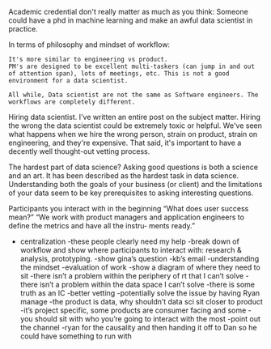 Academic credential don't really matter as much as you think: Someone could have a phd in machine learning and make an awful data scientist in practice.

In terms of philosophy and mindset of workflow:
	
	It's more similar to engineering vs product. 
	PM's are designed to be excellent multi-taskers (can jump in and out of attention span), lots of meetings, etc. This is not a good environment for a data scientist.

	All while, Data scientist are not the same as Software engineers. The workflows are completely different.




Hiring data scientist.
	I've written an entire post on the subject matter.
	Hiring the wrong the data scientist could be extremely toxic or helpful. We've seen what happens when we hire the wrong person, strain on product, strain on engineering, and they're expensive. That said, it's important to have a decently well thought-out vetting process.

The hardest part of data science?
	Asking good questions is both a science and an art. It has been
	described as the hardest task in data science. Understanding both
	the goals of your business (or client) and the limitations of your data
	seem to be key prerequisites to asking interesting questions.

Participants you interact with in the beginning
	“What does user success mean?”
	“We work with product managers and application engineers to define the metrics and have all the instru‐
	ments ready.”


- centralization
	-these people clearly need my help
	-break down of workflow and show where participants to interact with: research & analysis, prototyping.
	-show gina’s question
	-kb’s email
	-understanding the mindset
	-evaluation of work
	-show a diagram of where they need to sit
	-there isn’t a problem within the periphery of rt that I can’t solve
	-there isn’t a problem within the data space I can’t solve
	-there is some truth as an IC
	-better vetting
	-potentially solve the issue by having Ryan manage
	-the product is data, why shouldn’t data sci sit closer to product
	-it’s project specific, some products are consumer facing and some 
	-you should sit with who you’re going to interact with the most
	-point out the channel
	-ryan for the causality and then handing it off to Dan so he could have something to run with
